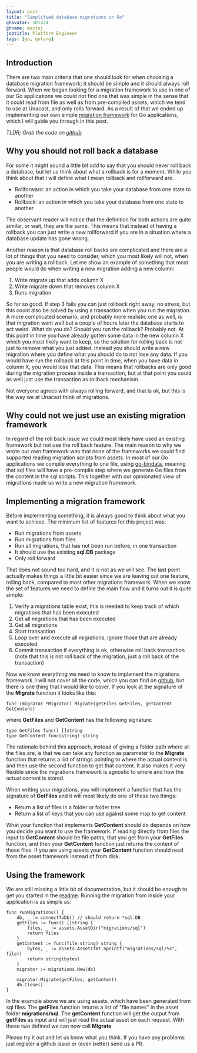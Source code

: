 ```yaml
---
layout: post
title: "Simplified database migrations in Go"
ghavatar: 501424
ghname: mastoj
jobtitle: Platform Engineer
tags: [go, golang]
---
```


## Introduction

There are two main criteria that one should look for when choosing a database migration framework; it should be simple and it should always roll forward. When we began looking for a migration framework to use in one of our Go applications we could not find one that was simple in the sense that it could read from file as well as from pre-compiled assets, which we tend to use at Unacast, and only rolls forward. As a result of that we ended up implementing our own simple [migration framework](https://github.com/unacast/migrations) for Go applications, which I will guide you through in this post.

*TLDR; Grab the code on [github](https://github.com/unacast/migrations)*

## Why you should not roll back a database

For some it might sound a little bit odd to say that you should never roll back a database, but let us think about what a rollback is for a moment. While you think about that I will define what I mean rollback and rollforward are.

* Rollforward: an action in which you take your database from one state to another
* Rollback: an action in which you take your database from one state to another

The observant reader will notice that the definition for both actions are quite similar, or wait, they are the same. This means that instead of having a rollback you can just write a new rollforward if you are in a situation where a database update has gone wrong. 

Another reason is that database roll backs are complicated and there are a lot of things that you need to consider, which you most likely will not, when you are writing a rollback. Let me show an example of something that most people would do when writing a new migration adding a new column:

1. Write migrate up that adds column X
2. Write migrate down that removes column X
3. Runs migration

So far so good. If step 3 fails you can just rollback right away, no stress, but this could also be solved by using a transaction when you run the migration. A more complicated scenario, and probably more realistic one as well, is that migration went well but a couple of hours later the database starts to act weird. What do you do? Should you run the rollback? Probably not. At this point in time you have already gotten some data in the new column X which you most likely want to keep, so the solution for rolling back is not just to remove what you just added. Instead you should write a new migration where you define what you should do to not lose any data. If you would have run the rollback at this point in time, when you have data in column X, you would lose that data. This means that rollbacks are only good during the migration process inside a transaction, but at that point you could as well just use the transaction as rollback mechanism.

Not everyone agrees with always rolling forward, and that is ok, but this is the way we at Unacast think of migrations.

## Why could not we just use an existing migration framework

In regard of the roll back issue we could most likely have used an existing framework but not use the roll back feature. The main reason to why we wrote our own framework was that none of the frameworks we could find supported reading migration scripts from assets. In most of our Go applications we compile everything to one file, using [go-bindata](https://github.com/jteeuwen/go-bindata), meaning that sql files will have a pre-compile step where we generate Go files from the content in the sql scripts. This together with our opinionated view of migrations made us write a new migration framework.

## Implementing a migration framework

Before implementing something, it is always good to think about what you want to achieve. The minimum list of features for this project was:

* Run migrations from assets
* Run migrations from files
* Run all migrations, that has not been run before, in one transaction
* It should use the existing **sql.DB** package
* Only roll forward

That does not sound too hard, and it is not as we will see. The last point actually makes things a little bit easier since we are leaving out one feature, rolling back, compared to most other migrations framework. When we know the set of features we need to define the main flow and it turns out it is quite simple:

1. Verify a migrations table exist, this is needed to keep track of which migrations that has been executed
2. Get all migrations that has been executed
3. Get all migrations
4. Start transaction
5. Loop over and execute all migrations, ignore those that are already executed
6. Commit transaction if everything is ok, otherwise roll back transaction (note that this is not roll back of the migration, just a roll back of the transaction)

Now we know everything we need to know to implement the migrations framework. I will not cover all the code, which you can find on [github](https://github.com/unacast/migrations/blob/master/migrations.go), but there is one thing that I would like to cover. If you look at the signature of the **Migrate** function it looks like this:

    func (migrator *Migrator) Migrate(getFiles GetFiles, getContent GetContent) 

where **GetFiles** and **GetContent** has the following signature:

    type GetFiles func() []string
    type GetContent func(string) string

The rationale behind this approach, instead of giving a folder path where all the files are, is that we can take any function as parameter to the **Migrate** function that returns a list of strings pointing to where the actual content is and then use the second function to get that content. It also makes it very flexible since the migrations framework is agnostic to where and how the actual content is stored. 

When writing your migrations, you will implement a function that has the signature of **GetFiles** and it will most likely do one of these two things:

* Return a list of files in a folder or folder tree
* Return a list of keys that you can use against some map to get content

What your function that implements **GetContent** should do depends on how you decide you want to use the framework. If reading directly from files the input to **GetContent** should be file paths, that you get from your **GetFiles** function, and then your **GetContent** function just returns the content of those files. If you are using assets your **GetContent** function should read from the asset framework instead of from disk.

## Using the framework

We are still missing a little bit of documentation, but it should be enough to get you started in the [readme](https://github.com/unacast/migrations). Running the migration from inside your application is as simple as: 

```
func runMigrations() {
    db, _ := connectToDb() // should return *sql.DB
    getFiles := func() []string {
        files, _ := assets.AssetDir("migrations/sql")
        return files
    }
    getContent := func(file string) string {
        bytes, _ := assets.Asset(fmt.Sprintf("migrations/sql/%s", file))
        return string(bytes)
    }
    migrator := migrations.New(db)

    migrator.Migrate(getFiles, getContent)
    db.Close()
}
```

In the example above we are using assets, which have been generated from sql files. The **getFiles** function returns a list of "file names" in the asset folder **migrations/sql**. The **getContent** function will get the output from **getFiles** as input and will just read the actual asset on each request. With those two defined we can now call **Migrate**.

Please try it out and let us know what you think. If you have any problems just register a github issue or (even better) send us a PR.